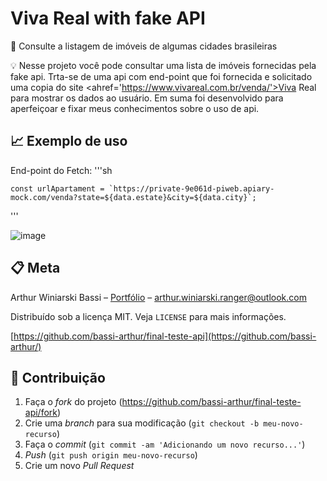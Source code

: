 # Viva Real with fake API

📜 Consulte a listagem de imóveis de algumas cidades brasileiras


💡 Nesse projeto você pode consultar uma lista de imóveis fornecidas pela fake api. Trta-se de uma api com end-point que foi fornecida e solicitado uma copia do site <ahref='https://www.vivareal.com.br/venda/'>Viva Real</a> para mostrar os dados ao usuário. Em suma foi desenvolvido para aperfeiçoar e fixar meus conhecimentos sobre o uso de api.


## 📈 Exemplo de uso

End-point do Fetch:
'''sh

    const urlApartament = `https://private-9e061d-piweb.apiary-mock.com/venda?state=${data.estate}&city=${data.city}`;
    
  '''

![image](https://user-images.githubusercontent.com/60894974/127903644-d37c7a67-f859-45c8-b7a7-3273aeca3052.png)



## 📋 Meta

Arthur Winiarski Bassi – [Portfólio](https://www.linkedin.com/in/arthur-winiarski-bassi-068b8814b) – arthur.winiarski.ranger@outlook.com

Distribuído sob a licença MIT. Veja `LICENSE` para mais informações.

[https://github.com/bassi-arthur/final-teste-api](https://github.com/bassi-arthur/)

## 🚀 Contribuição

1. Faça o _fork_ do projeto (<https://github.com/bassi-arthur/final-teste-api/fork>)
2. Crie uma _branch_ para sua modificação (`git checkout -b meu-novo-recurso`)
3. Faça o _commit_ (`git commit -am 'Adicionando um novo recurso...'`)
4. _Push_ (`git push origin meu-novo-recurso`)
5. Crie um novo _Pull Request_
